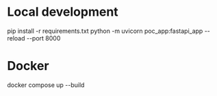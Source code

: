 # Local development
pip install -r requirements.txt
python -m uvicorn poc_app:fastapi_app --reload --port 8000

# Docker
docker compose up --build
